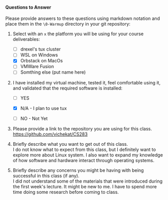 #### Questions to Answer
Please provide answers to these questions using markdown notation and place them in the `\0-Warmup` directory in your git repository:

1. Select with an `x` the platform you will be using for your course deliverables:

    - [ ] drexel's tux cluster
    - [ ] WSL on Windows
    - [X] Orbstack on MacOs
    - [ ] VMWare Fusion
    - [ ] Somthing else (put name here)

2. I have installed my virtual machine, tested it, feel comfortable using it, and validated that the required software is installed:

    - [ ] YES
    - [X] N/A - I plan to use tux
    - [ ] NO - Not Yet


3. Please provide a link to the repository you are using for this class.
   <br>https://github.com/vichekat/CS283
4. Briefly describe what you want to get out of this class.
   <br>I do not know what to expect from this class, but I definitely want to explore more about Linux system. I also want to expand my knowledge of how software and hardware interact through operating systems.
5. Briefly describe any concerns you might be having with being successful in this class (if any).
   <br>I did not understand some of the materials that were introduced during the first week's lecture. It might be new to me. I have to spend more time doing some research before coming to class. 
